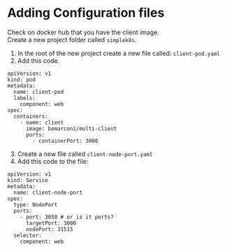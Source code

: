 # Adding Configuration files
Check on docker hub that you have the client image.  
Create a new project folder called ```simplek8s```.  
1. In the root of the new project create a new file called: ```client-pod.yaml```  
2. Add this code.  
```
apiVersion: v1
kind: pod
metadata:
  name: client-pod
  labels:
    component: web
spec:
  containers:
    - name: client
      image: bomarconi/multi-client
      ports:
        - containerPort: 3000
```
3. Create a new file called ```client-node-port.yaml```  
4. Add this code to the file:  
```
apiVersion: v1
kind: Service
metadata:
  name: client-node-port
spec:
  type: NodePort
  ports:
    - port: 3050 # or is it ports?
      targetPort: 3000
      nodePort: 31515
  selector:
    component: web
```
